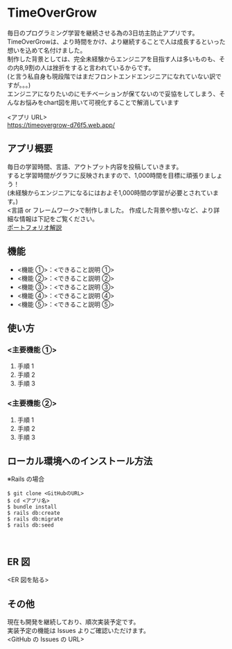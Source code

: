 # TimeOverGrow

毎日のプログラミング学習を継続させる為の3日坊主防止アプリです。<br>
TimeOverGrowは、より時間をかけ、より継続することで人は成長するといった想いを込めて名付けました。<br>
制作した背景としては、完全未経験からエンジニアを目指す人は多いものも、その内8,9割の人は挫折をすると言われているからです。<br>
(と言う私自身も現段階ではまだフロントエンドエンジニアになれていない訳ですが。。。)<br>
エンジニアになりたいのにモチベーションが保てないので妥協をしてしまう、そんなお悩みをchart図を用いて可視化することで解消しています<br>

<アプリ URL><br>
https://timeovergrow-d76f5.web.app/

## アプリ概要

毎日の学習時間、言語、アウトプット内容を投稿していきます。<br>
すると学習時間がグラフに反映されますので、1,000時間を目標に頑張りましょう！<br>
(未経験からエンジニアになるにはおよそ1,000時間の学習が必要とされています。)<br>
<言語 or フレームワーク>で制作しました。
​
作成した背景や想いなど、より詳細な情報は下記をご覧ください。  
[ポートフォリオ解説](解説記事のURL)
​

## 機能

- <機能 ①>：<できること説明 ①>
- <機能 ②>：<できること説明 ②>
- <機能 ③>：<できること説明 ③>
- <機能 ④>：<できること説明 ④>
- <機能 ⑤>：<できること説明 ⑤>

## 使い方

### <主要機能 ①>

1. 手順 1
2. 手順 2
3. 手順 3

### <主要機能 ②>

1. 手順 1
2. 手順 2
3. 手順 3
   ​

## ローカル環境へのインストール方法

※Rails の場合

```
$ git clone <GitHubのURL>
$ cd <アプリ名>
$ bundle install
$ rails db:create
$ rails db:migrate
$ rails db:seed
```

​

## ER 図

<ER 図を貼る>


## その他

現在も開発を継続しており、順次実装予定です。  
実装予定の機能は Issues よりご確認いただけます。  
<GitHub の Issues の URL>

